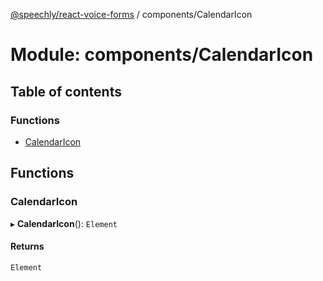 [@speechly/react-voice-forms](../README.md) / components/CalendarIcon

# Module: components/CalendarIcon

## Table of contents

### Functions

- [CalendarIcon](components_CalendarIcon.md#calendaricon)

## Functions

### CalendarIcon

▸ **CalendarIcon**(): `Element`

#### Returns

`Element`
